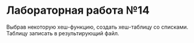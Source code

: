 # Лабораторная работа №14
Выбрав некоторую хеш-функцию, создать хеш-таблицу со списками.
Таблицу записать в результирующий файл.